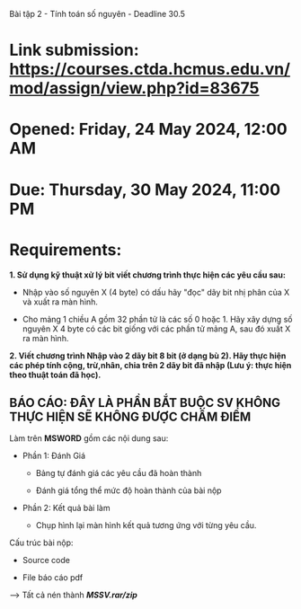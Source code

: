 Bài tập 2 - Tính toán số nguyên - Deadline 30.5

# Link submission: https://courses.ctda.hcmus.edu.vn/mod/assign/view.php?id=83675

# Opened: Friday, 24 May 2024, 12:00 AM

# Due: Thursday, 30 May 2024, 11:00 PM

# Requirements:

**1. Sử dụng kỹ thuật xử lý bit viết chương trình thực hiện các yêu cầu sau:**

- Nhập vào số nguyên X (4 byte) có dấu hãy "đọc" dãy bit nhị phân của X và xuất ra màn hình.

- Cho mảng 1 chiều A gồm 32 phần tử là các số 0 hoặc 1. Hãy xây dựng số nguyên X 4 byte có các bit giống với các phần tử mảng A, sau đó xuất X ra màn hình.

**2. Viết chương trình Nhập vào 2 dãy bit 8 bit (ở dạng bù 2). Hãy thực hiện các phép tính cộng, trừ,nhân, chia trên 2 dãy bit đã nhập (Lưu ý: thực hiện theo thuật toán đã học).**

## BÁO CÁO: ĐÂY LÀ PHẦN BẮT BUỘC SV KHÔNG THỰC HIỆN SẼ KHÔNG ĐƯỢC CHẤM ĐIỂM

Làm trên **MSWORD** gồm các nội dung sau:

- Phần 1: Đánh Giá

  - Bảng tự đánh giá các yêu cầu đã hoàn thành

  - Đánh giá tổng thể mức độ hoàn thành của bài nộp

- Phần 2: Kết quả bài làm
  
  - Chụp hình lại màn hình kết quả tương ứng với từng yêu cầu.

Cấu trúc bài nộp:

- Source code

- File báo cáo pdf

--> Tất cả nén thành ***MSSV.rar/zip***